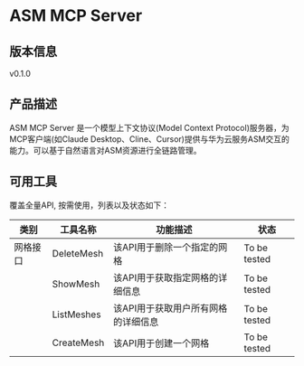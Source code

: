 # ASM MCP Server 

## 版本信息
v0.1.0

## 产品描述

ASM MCP Server 是一个模型上下文协议(Model Context Protocol)服务器，为MCP客户端(如Claude Desktop、Cline、Cursor)提供与华为云服务ASM交互的能力。可以基于自然语言对ASM资源进行全链路管理。

## 可用工具
覆盖全量API, 按需使用，列表以及状态如下：

| 类别 | 工具名称 | 功能描述 | 状态 |
| --- | --- | --- | --- |
| 网格接口 | DeleteMesh | 该API用于删除一个指定的网格 | To be tested |
|  | ShowMesh | 该API用于获取指定网格的详细信息 | To be tested |
|  | ListMeshes | 该API用于获取用户所有网格的详细信息 | To be tested |
|  | CreateMesh | 该API用于创建一个网格 | To be tested |
